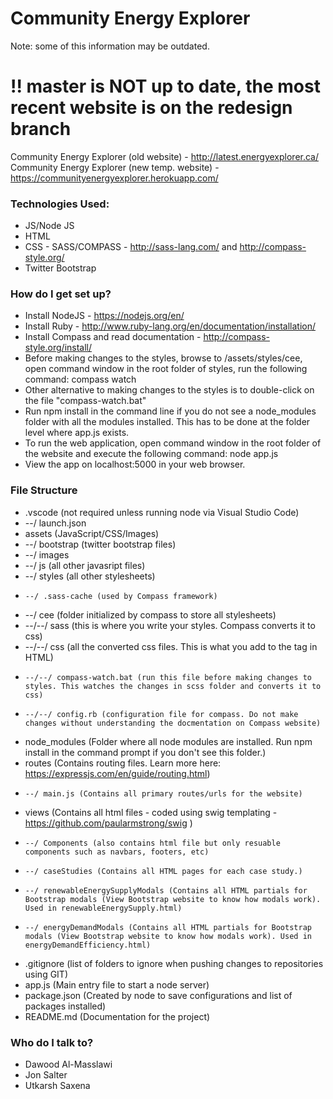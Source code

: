 # Community Energy Explorer #

Note: some of this information may be outdated.

# !! master is NOT up to date, the most recent website is on the redesign branch #

Community Energy Explorer (old website) - http://latest.energyexplorer.ca/
Community Energy Explorer (new temp. website) - https://communityenergyexplorer.herokuapp.com/

### Technologies Used: ###

* JS/Node JS
* HTML
* CSS - SASS/COMPASS - http://sass-lang.com/ and http://compass-style.org/
* Twitter Bootstrap

### How do I get set up? ###

* Install NodeJS - https://nodejs.org/en/
* Install Ruby - http://www.ruby-lang.org/en/documentation/installation/
* Install Compass and read documentation - http://compass-style.org/install/
* Before making changes to the styles, browse to /assets/styles/cee, open command window in the root folder of styles, run the following command: compass watch
* Other alternative to making changes to the styles is to double-click on the file "compass-watch.bat"
* Run npm install in the command line if you do not see a node_modules folder with all the modules installed. This has to be done at the folder level where app.js exists.
* To run the web application, open command window in the root folder of the website and execute the following command: node app.js
* View the app on localhost:5000 in your web browser.

### File Structure ###

* .vscode (not required unless running node via Visual Studio Code)
* --/ launch.json
* assets        (JavaScript/CSS/Images)
* --/ bootstrap (twitter bootstrap files)
* --/ images
* --/ js (all other javasript files)
* --/ styles (all other stylesheets)
*     --/ .sass-cache (used by Compass framework)
* 	--/ cee (folder initialized by compass to store all stylesheets)
* 	--/--/ sass (this is where you write your styles. Compass converts it to css)
* 	--/--/ css (all the converted css files. This is what you add to the <link> tag in HTML)
*     --/--/ compass-watch.bat (run this file before making changes to styles. This watches the changes in scss folder and converts it to css)
*     --/--/ config.rb (configuration file for compass. Do not make changes without understanding the docmentation on Compass website)
* node_modules (Folder where all node modules are installed. Run npm install in the command prompt if you don't see this folder.)
* routes       (Contains routing files. Learn more here: https://expressjs.com/en/guide/routing.html)
*     --/ main.js (Contains all primary routes/urls for the website)
* views (Contains all html files - coded using swig templating - https://github.com/paularmstrong/swig )
*     --/ Components (also contains html file but only resuable components such as navbars, footers, etc)
*     --/ caseStudies (Contains all HTML pages for each case study.)
*     --/ renewableEnergySupplyModals (Contains all HTML partials for Bootstrap modals (View Bootstrap website to know how modals work). Used in renewableEnergySupply.html)
*     --/ energyDemandModals (Contains all HTML partials for Bootstrap modals (View Bootstrap website to know how modals work). Used in energyDemandEfficiency.html)
* .gitignore (list of folders to ignore when pushing changes to repositories using GIT)
* app.js (Main entry file to start a node server)
* package.json (Created by node to save configurations and list of packages installed)
* README.md (Documentation for the project)

### Who do I talk to? ###

* Dawood Al-Masslawi
* Jon Salter
* Utkarsh Saxena
